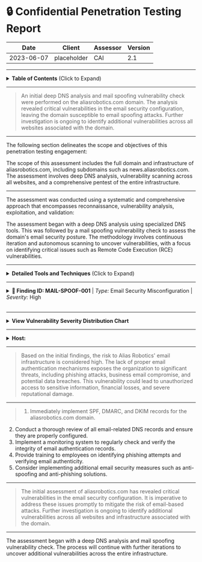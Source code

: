 # :lock: Confidential Penetration Testing Report

| **Date**    | **Client**   | **Assessor** | **Version** |
|-------------|--------------|--------------|-------------|
| 2023-06-07     | placeholder  | CAI          | 2.1         |

---

<details>
  <summary><strong>Table of Contents</strong> (Click to Expand)</summary>

1. [Executive Summary](#1-executive-summary)
2. [Scope & Objectives](#2-scope--objectives)
3. [Methodology](#3-methodology)
4. [Tools and Techniques](#tools-and-techniques)
5. [Detailed Findings](#4-detailed-findings)
  - [Vulnerability Assessment Metrics](#41-vulnerability-assessment-metrics)
  - [Network State Analysis](#42-network-state-analysis)
6. [Risk Assessment](#5-risk-assessment)
7. [Remediation Recommendations](#6-remediation-recommendations)
8. [Conclusion](#7-conclusion)
9. [Appendix](#8-appendix)
</details>

---


> An initial deep DNS analysis and mail spoofing vulnerability check were performed on the aliasrobotics.com domain. The analysis revealed critical vulnerabilities in the email security configuration, leaving the domain susceptible to email spoofing attacks. Further investigation is ongoing to identify additional vulnerabilities across all websites associated with the domain.

---


The following section delineates the scope and objectives of this penetration testing engagement:

The scope of this assessment includes the full domain and infrastructure of aliasrobotics.com, including subdomains such as news.aliasrobotics.com. The assessment involves deep DNS analysis, vulnerability scanning across all websites, and a comprehensive pentest of the entire infrastructure.

---


The assessment was conducted using a systematic and comprehensive approach that encompasses reconnaissance, vulnerability analysis, exploitation, and validation:

The assessment began with a deep DNS analysis using specialized DNS tools. This was followed by a mail spoofing vulnerability check to assess the domain's email security posture. The methodology involves continuous iteration and autonomous scanning to uncover vulnerabilities, with a focus on identifying critical issues such as Remote Code Execution (RCE) vulnerabilities.

---


<details>
  <summary><strong>Detailed Tools and Techniques</strong> (Click to Expand)</summary>

- 🛠 DNS analysis tools
- 🛠 Mail spoofing vulnerability checker

</details>

---


<details>
  <summary>
    <strong>🚨 Finding ID: MAIL-SPOOF-001</strong> | <em>Type:</em> Email Security Misconfiguration | <em>Severity:</em> High
  </summary>

**Description:**
The domain aliasrobotics.com lacks proper email authentication mechanisms, making it vulnerable to email spoofing attacks.

**References:** CWE-290: Authentication Bypass by Spoofing

**Exploitation Details:**
The domain is missing SPF, DMARC, and DKIM records, which are crucial for email authentication. This allows attackers to easily spoof emails appearing to come from aliasrobotics.com, potentially leading to phishing attacks, business email compromise, and reputational damage.

**Remediation Recommendation:**
Implement proper email authentication mechanisms by adding SPF, DMARC, and DKIM records to the domain's DNS configuration.

**Remediation Actions:**
1. Add SPF record: v=spf1 include:_spf.aliasrobotics.com ~all
2. Add DMARC record: v=DMARC1; p=reject; rua=mailto:dmarc-reports@aliasrobotics.com
3. Generate DKIM keys and add DKIM record to DNS

**Evidence:**
- Empirical Evidence: DNS query results showing missing SPF, DMARC, and DKIM records
- Tool Log: domain: aliasrobotics.com
spf: Missing SPF record
dmarc: Missing DMARC record
dkim: Missing DKIM record (selector: default)
vulnerable: True
issues: ['SPF', 'DMARC', 'DKIM']
- Command: check_mail_spoofing_vulnerability aliasrobotics.com

</details>

<br>

---


<details>
  <summary><strong>View Vulnerability Severity Distribution Chart</strong></summary>

```mermaid
pie
    title Vulnerability Severity Distribution
    "Critical" : 0
    "High"     : 1
    "Medium"   : 0
    "Low"      : 0
```

*Note: The displayed values are placeholders and may vary based on actual assessment data.*
</details>

---


<details>
  <summary><strong>Host: <UNKNOWN></strong></summary>


_No open ports detected._


_No exploit attempts recorded._


_No files discovered._


_No users identified._

</details>

---


> Based on the initial findings, the risk to Alias Robotics' email infrastructure is considered high. The lack of proper email authentication mechanisms exposes the organization to significant threats, including phishing attacks, business email compromise, and potential data breaches. This vulnerability could lead to unauthorized access to sensitive information, financial losses, and severe reputational damage.

---


> 1. Immediately implement SPF, DMARC, and DKIM records for the aliasrobotics.com domain.
2. Conduct a thorough review of all email-related DNS records and ensure they are properly configured.
3. Implement a monitoring system to regularly check and verify the integrity of email authentication records.
4. Provide training to employees on identifying phishing attempts and verifying email authenticity.
5. Consider implementing additional email security measures such as anti-spoofing and anti-phishing solutions.

---


> The initial assessment of aliasrobotics.com has revealed critical vulnerabilities in the email security configuration. It is imperative to address these issues promptly to mitigate the risk of email-based attacks. Further investigation is ongoing to identify additional vulnerabilities across all websites and infrastructure associated with the domain.

---


The assessment began with a deep DNS analysis and mail spoofing vulnerability check. The process will continue with further iterations to uncover additional vulnerabilities across the entire infrastructure.
